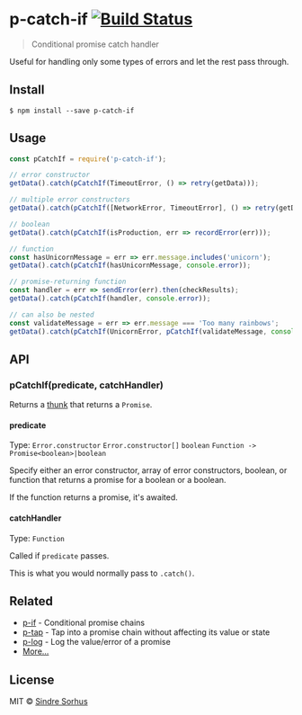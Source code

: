 # p-catch-if [![Build Status](https://travis-ci.org/sindresorhus/p-catch-if.svg?branch=master)](https://travis-ci.org/sindresorhus/p-catch-if)

> Conditional promise catch handler

Useful for handling only some types of errors and let the rest pass through.


## Install

```
$ npm install --save p-catch-if
```


## Usage

```js
const pCatchIf = require('p-catch-if');

// error constructor
getData().catch(pCatchIf(TimeoutError, () => retry(getData)));

// multiple error constructors
getData().catch(pCatchIf([NetworkError, TimeoutError], () => retry(getData)));

// boolean
getData().catch(pCatchIf(isProduction, err => recordError(err)));

// function
const hasUnicornMessage = err => err.message.includes('unicorn');
getData().catch(pCatchIf(hasUnicornMessage, console.error));

// promise-returning function
const handler = err => sendError(err).then(checkResults);
getData().catch(pCatchIf(handler, console.error));

// can also be nested
const validateMessage = err => err.message === 'Too many rainbows';
getData().catch(pCatchIf(UnicornError, pCatchIf(validateMessage, console.error)));
```


## API

### pCatchIf(predicate, catchHandler)

Returns a [thunk](https://en.m.wikipedia.org/wiki/Thunk) that returns a `Promise`.

#### predicate

Type: `Error.constructor` `Error.constructor[]` `boolean` `Function -> Promise<boolean>|boolean`

Specify either an error constructor, array of error constructors, boolean, or function that returns a promise for a boolean or a boolean.

If the function returns a promise, it's awaited.

#### catchHandler

Type: `Function`

Called if `predicate` passes.

This is what you would normally pass to `.catch()`.


## Related

- [p-if](https://github.com/sindresorhus/p-if) - Conditional promise chains
- [p-tap](https://github.com/sindresorhus/p-tap) - Tap into a promise chain without affecting its value or state
- [p-log](https://github.com/sindresorhus/p-log) - Log the value/error of a promise
- [More…](https://github.com/sindresorhus/promise-fun)


## License

MIT © [Sindre Sorhus](https://sindresorhus.com)
